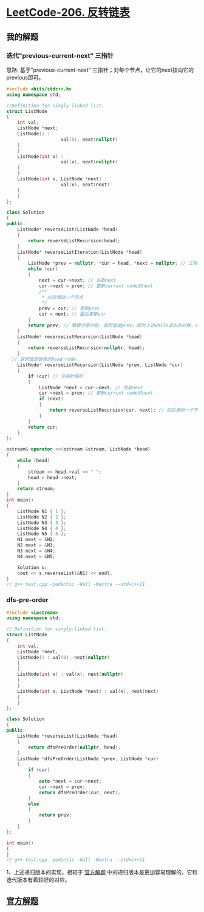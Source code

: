 # [LeetCode-206. 反转链表](https://leetcode.cn/problems/reverse-linked-list/)





## 我的解题

### 迭代"previous-current-next" 三指针

思路: 基于"previous-current-next" 三指针；对每个节点，让它的next指向它的previous即可。

```C++
#include <bits/stdc++.h>
using namespace std;

//Definition for singly-linked list.
struct ListNode
{
	int val;
	ListNode *next;
	ListNode() :
					val(0), next(nullptr)
	{
	}
	ListNode(int x) :
					val(x), next(nullptr)
	{
	}
	ListNode(int x, ListNode *next) :
					val(x), next(next)
	{
	}
};

class Solution
{
public:
	ListNode* reverseList(ListNode *head)
	{
		return reverseListRecursion(head);
	}
	ListNode* reverseListIteration(ListNode *head)
	{
		ListNode *prev = nullptr, *cur = head, *next = nullptr; // 三指针
		while (cur)
		{
			next = cur->next; // 先取next
			cur->next = prev; // 更新current node的next
			/**
			 * 向后滑动一个节点
			 */
			prev = cur; // 更新prev
			cur = next; // 最后更新cur
		}
		return prev; // 需要注意的是，返回值是prev，因为上述while退出的时候，cur为nullptr
	}
	ListNode* reverseListRecursion(ListNode *head)
	{
		return reverseListRecursion(nullptr, head);
	}
  // 返回值是链表的head node
	ListNode* reverseListRecursion(ListNode *prev, ListNode *cur)
	{
		if (cur) // 空指针保护
		{
			ListNode *next = cur->next; // 先取next
			cur->next = prev; // 更新current node的next
			if (next)
			{
				return reverseListRecursion(cur, next); // 向后滑动一个节点
			}
		}
		return cur;
	}
};

ostream& operator <<(ostream &stream, ListNode *head)
{
	while (head)
	{
		stream << head->val << " ";
		head = head->next;
	}
	return stream;
}
int main()
{
	ListNode N1 { 1 };
	ListNode N2 { 2 };
	ListNode N3 { 3 };
	ListNode N4 { 4 };
	ListNode N5 { 5 };
	N1.next = &N2;
	N2.next = &N3;
	N3.next = &N4;
	N4.next = &N5;

	Solution s;
	cout << s.reverseList(&N1) << endl;
}
// g++ test.cpp -pedantic -Wall -Wextra --std=c++11

```

### dfs-pre-order



```c++
#include <iostream>
using namespace std;

// Definition for singly-linked list.
struct ListNode
{
    int val;
    ListNode *next;
    ListNode() : val(0), next(nullptr)
    {
    }
    ListNode(int x) : val(x), next(nullptr)
    {
    }
    ListNode(int x, ListNode *next) : val(x), next(next)
    {
    }
};

class Solution
{
public:
    ListNode *reverseList(ListNode *head)
    {
        return dfsPreOrder(nullptr, head);
    }
    ListNode *dfsPreOrder(ListNode *prev, ListNode *cur)
    {
        if (cur)
        {
            auto *next = cur->next;
            cur->next = prev;
            return dfsPreOrder(cur, next);
        }
        else
        {
            return prev;
        }
    }
};

int main()
{
}
// g++ test.cpp -pedantic -Wall -Wextra --std=c++11

```



1、上述递归版本的实现，相较于 [官方解题](https://leetcode.cn/problems/reverse-linked-list/solution/fan-zhuan-lian-biao-by-leetcode-solution-d1k2/) 中的递归版本是更加容易理解的，它和迭代版本有着较好的对应。



## [官方解题](https://leetcode.cn/problems/reverse-linked-list/solution/fan-zhuan-lian-biao-by-leetcode-solution-d1k2/)

